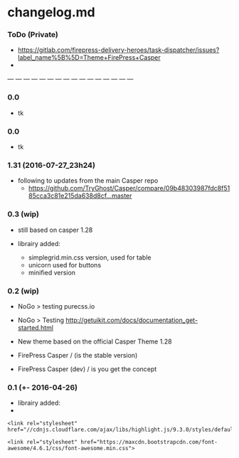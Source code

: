 # changelog.md

### ToDo (Private)

- https://gitlab.com/firepress-delivery-heroes/task-dispatcher/issues?label_name%5B%5D=Theme+FirePress+Casper
- 
— — — — — — — — — — — — — — — —

### 0.0
- tk

### 0.0
- tk

### 1.31 (2016-07-27_23h24)
- following to updates from the main Casper repo
	- https://github.com/TryGhost/Casper/compare/09b48303987fdc8f5185cca3c81e215da638d8cf...master

### 0.3 (wip)
- still based on casper 1.28

- librairy added:
	- simplegrid.min.css version, used for table
	- unicorn used for buttons
	- minified version

    <link rel="stylesheet" type="text/css" href="/assets/css/screen.min.css" />

    <!-- CSS simplegrid @_pascalandy -->
    <link rel="stylesheet" type="text/css" href="/assets/custom-firepress/css-simplegrid/simplegrid.min.css" />
    <!-- CSS unicorn-ui @_pascalandy -->
    <link rel="stylesheet" type="text/css" href="/assets/custom-firepress/css-unicorn/buttons.min.css" />
    <!-- CSS font-awesome @_pascalandy -->

### 0.2 (wip)
- NoGo > testing purecss.io

- NoGo > Testing http://getuikit.com/docs/documentation_get-started.html

- New theme based on the official Casper Theme 1.28
- FirePress Casper / (is the stable version)
- FirePress Casper (dev) / is you get the concept


### 0.1 (+- 2016-04-26)

- librairy added:
- 
<!-- CSS Code syntax highlightjs /added by Pascal -->
    <link rel="stylesheet" href="//cdnjs.cloudflare.com/ajax/libs/highlight.js/9.3.0/styles/default.min.css">

<!-- CSS font-awesome /added by Pascal -->
    <link rel="stylesheet" href="https://maxcdn.bootstrapcdn.com/font-awesome/4.6.1/css/font-awesome.min.css">

